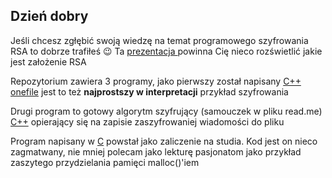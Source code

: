 ## Dzień dobry
<p>Jeśli chcesz zgłębić swoją wiedzę na temat programowego szyfrowania RSA to dobrze trafiłeś 😉 Ta <a href="https://informacja.github.io/RSA/"> prezentacja </a> powinna Cię nieco rozświetlić jakie jest założenie RSA </p>

<p>Repozytorium zawiera 3 programy, jako pierwszy został napisany <a href="./C++ onefile">C++ onefile</a>  jest to też <b>najprostszy w interpretacji</b> przykład szyfrowania</p>

<p>Drugi program to gotowy algorytm szyfrujący (samouczek w pliku read.me) <a href="./C++">C++</a>  opierający się na zapisie zaszyfrowaniej wiadomości do pliku</p>


<p>Program napisany w  <a href="./C">C</a> powstał jako zaliczenie na studia. Kod jest on nieco zagmatwany, nie mniej polecam jako lekturę  pasjonatom jako przykład zaszytego przydzielania pamięci malloc()'iem</p> 
